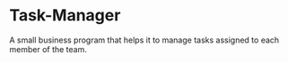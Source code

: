 # Task-Manager
 A small business program that helps it to manage tasks assigned to each member of the team.
